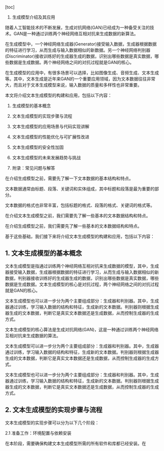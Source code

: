 
[toc]                    
                
                
1. 生成模型介绍及其应用

随着人工智能技术的不断发展，生成对抗网络(GAN)已经成为一种备受关注的技术。GAN是一种通过训练两个神经网络互相对抗来生成数据的新算法。

在生成模型中，一个神经网络生成器(Generator)接受输入数据，生成器根据数据的特征进行学习，从而生成与输入数据相似的新数据。另一个神经网络判别器(Discriminator)接收训练好的生成器生成的数据，识别出哪些数据是真实数据，哪些数据是生成数据。两个神经网络之间的对抗过程就是GAN的核心。

在生成模型的应用中，有很多场景可以选择，比如图像生成、音频生成、文本生成等。其中，文本生成是近年来GAN的一个重要应用领域，因为文本数据往往非常大，而且对于文本生成模型来说，输入数据的质量和多样性也非常重要。

本文将介绍文本生成模型的构建和应用，包括以下内容：

1. 生成模型的基本概念

2. 文本生成模型的实现步骤与流程

3. 文本生成模型的应用场景与代码实现讲解

4. 文本生成模型的性能优化与可扩展性改进

5. 文本生成模型的安全性加固

6. 文本生成模型的未来发展趋势与挑战

7. 附录：常见问题与解答

在介绍生成模型之前，需要先了解一下文本数据的基本结构和特点。

文本数据通常由标题、段落、关键词和实体组成，其中标题和段落是最为重要的部分。

文本数据的格式也非常丰富，包括标题的格式、段落的格式、关键词的格式等。

在介绍文本生成模型之前，我们需要先了解一些基本的文本数据结构和特点。

在介绍生成模型之前，我们需要先了解一些基本的文本数据结构和特点。

基于这些基础，我们接下来将介绍文本生成模型的构建和应用，包括以下内容：

## 1. 文本生成模型的基本概念

文本生成模型是指通过训练两个神经网络互相对抗来生成数据的模型，其中，生成器接受输入数据，生成器根据数据的特征进行学习，从而生成与输入数据相似的新数据，判别器接收训练好的生成器生成的数据，识别出哪些数据是真实数据，哪些数据是生成数据。文本生成模型的核心是对抗过程，两个神经网络之间的对抗过程就是GAN的核心。

文本生成模型也可以进一步分为两个主要组成部分：生成器和判别器。其中，生成器通过训练，学习输入数据的结构和特征，生成新的文本数据。判别器则根据生成器生成的文本数据，判断它是真实文本数据还是生成数据，从而控制生成器的生成方式。

文本生成模型的核心算法是生成对抗网络(GAN)，这是一种通过训练两个神经网络互相对抗来生成数据的算法。

文本生成模型可以进一步分为两个主要组成部分：生成器和判别器。其中，生成器通过训练，学习输入数据的结构和特征，生成新的文本数据。判别器则根据生成器生成的文本数据，判断它是真实文本数据还是生成数据，从而控制生成器的生成方式。

文本生成模型也可以进一步分为两个主要组成部分：生成器和判别器。其中，生成器通过训练，学习输入数据的结构和特征，生成新的文本数据。判别器则根据生成器生成的文本数据，判断它是真实文本数据还是生成数据，从而控制生成器的生成方式。

## 2. 文本生成模型的实现步骤与流程

文本生成模型的实现步骤可以分为以下几个阶段：

2.1 准备工作：环境配置与依赖安装

在本阶段，需要确保构建文本生成模型所需的所有软件和库都已经安装。在

